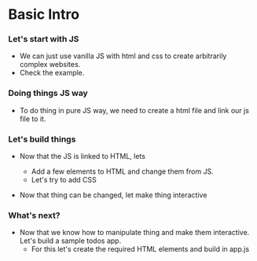 # Basic Intro

### Let's start with JS
* We can just use vanilla JS with html and css to create arbitrarily complex websites.
* Check the example.

### Doing things JS way
* To do thing in pure JS way, we need to create a html file and link our js file to it.

### Let's build things
* Now that the JS is linked to HTML, lets
    * Add a few elements to HTML and change them from JS.
    * Let's try to add CSS

* Now that thing can be changed, let make thing interactive

### What's next?
* Now that we know how to manipulate thing and make them interactive. Let's build a sample todos app.
  * For this let's create the required HTML elements and build in app.js
